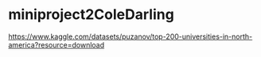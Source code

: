 # miniproject2ColeDarling

https://www.kaggle.com/datasets/puzanov/top-200-universities-in-north-america?resource=download
